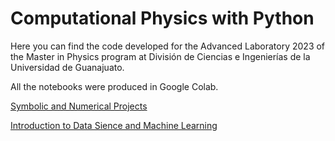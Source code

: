 # Computational Physics with Python

Here you can find the code developed for the Advanced Laboratory 2023 of the Master in Physics program at División de Ciencias e Ingenierías de la Universidad de Guanajuato.

All the notebooks were produced in Google Colab.

[Symbolic and Numerical Projects](https://github.com/Vaquera-Araujo/LabAv2023/blob/main/Symbolic%20and%20Numerical%20Projects/readme.md)

[Introduction to Data Sience and Machine Learning](https://github.com/Vaquera-Araujo/LabAv2023/tree/main/Introduction%20to%20Data%20Science%20and%20Machine%20Learning)
